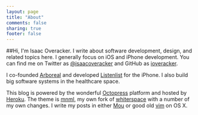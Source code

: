 ```yaml
---
layout: page
title: "About"
comments: false
sharing: true
footer: false
---
```

##Hi, I'm Isaac Overacker.
I write about software development, design, and related topics here.  I generally focus on iOS and iPhone development.  You can find me on Twitter as [@isaacoveracker](http://twitter.com/isaacoveracker) and GitHub as [ioveracker](http://github.com/ioveracker).

I co-founded [Arboreal](http://arboreal.co) and developed [Listenlist](http://appstore.com/listenlist) for the iPhone.  I also build big software systems in the healthcare space.

This blog is powered by the wonderful [Octopress](http://octopress.org) platform and hosted by [Heroku](http://heroku.com).  The theme is [mnml](http://github.com/ioveracker/mnml), my own fork of [whiterspace](https://github.com/mjhea0/whiterspace) with a number of my own changes.  I write my posts in either [Mou](http://mouapp.com) or good old [vim](http://www.vim.org/) on OS X.